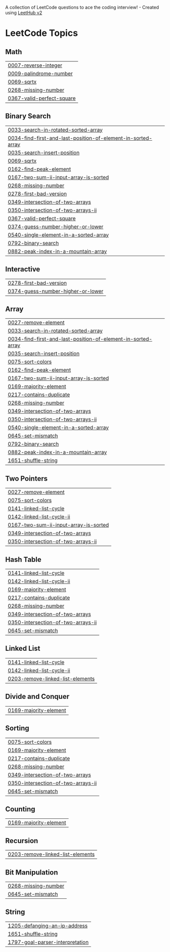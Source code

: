A collection of LeetCode questions to ace the coding interview! - Created using [LeetHub v2](https://github.com/arunbhardwaj/LeetHub-2.0)
<!---LeetCode Topics Start-->
# LeetCode Topics
## Math
|  |
| ------- |
| [0007-reverse-integer](https://github.com/shaurya002/DSA-Practice/tree/master/0007-reverse-integer) |
| [0009-palindrome-number](https://github.com/shaurya002/DSA-Practice/tree/master/0009-palindrome-number) |
| [0069-sqrtx](https://github.com/shaurya002/DSA-Practice/tree/master/0069-sqrtx) |
| [0268-missing-number](https://github.com/shaurya002/DSA-Practice/tree/master/0268-missing-number) |
| [0367-valid-perfect-square](https://github.com/shaurya002/DSA-Practice/tree/master/0367-valid-perfect-square) |
## Binary Search
|  |
| ------- |
| [0033-search-in-rotated-sorted-array](https://github.com/shaurya002/DSA-Practice/tree/master/0033-search-in-rotated-sorted-array) |
| [0034-find-first-and-last-position-of-element-in-sorted-array](https://github.com/shaurya002/DSA-Practice/tree/master/0034-find-first-and-last-position-of-element-in-sorted-array) |
| [0035-search-insert-position](https://github.com/shaurya002/DSA-Practice/tree/master/0035-search-insert-position) |
| [0069-sqrtx](https://github.com/shaurya002/DSA-Practice/tree/master/0069-sqrtx) |
| [0162-find-peak-element](https://github.com/shaurya002/DSA-Practice/tree/master/0162-find-peak-element) |
| [0167-two-sum-ii-input-array-is-sorted](https://github.com/shaurya002/DSA-Practice/tree/master/0167-two-sum-ii-input-array-is-sorted) |
| [0268-missing-number](https://github.com/shaurya002/DSA-Practice/tree/master/0268-missing-number) |
| [0278-first-bad-version](https://github.com/shaurya002/DSA-Practice/tree/master/0278-first-bad-version) |
| [0349-intersection-of-two-arrays](https://github.com/shaurya002/DSA-Practice/tree/master/0349-intersection-of-two-arrays) |
| [0350-intersection-of-two-arrays-ii](https://github.com/shaurya002/DSA-Practice/tree/master/0350-intersection-of-two-arrays-ii) |
| [0367-valid-perfect-square](https://github.com/shaurya002/DSA-Practice/tree/master/0367-valid-perfect-square) |
| [0374-guess-number-higher-or-lower](https://github.com/shaurya002/DSA-Practice/tree/master/0374-guess-number-higher-or-lower) |
| [0540-single-element-in-a-sorted-array](https://github.com/shaurya002/DSA-Practice/tree/master/0540-single-element-in-a-sorted-array) |
| [0792-binary-search](https://github.com/shaurya002/DSA-Practice/tree/master/0792-binary-search) |
| [0882-peak-index-in-a-mountain-array](https://github.com/shaurya002/DSA-Practice/tree/master/0882-peak-index-in-a-mountain-array) |
## Interactive
|  |
| ------- |
| [0278-first-bad-version](https://github.com/shaurya002/DSA-Practice/tree/master/0278-first-bad-version) |
| [0374-guess-number-higher-or-lower](https://github.com/shaurya002/DSA-Practice/tree/master/0374-guess-number-higher-or-lower) |
## Array
|  |
| ------- |
| [0027-remove-element](https://github.com/shaurya002/DSA-Practice/tree/master/0027-remove-element) |
| [0033-search-in-rotated-sorted-array](https://github.com/shaurya002/DSA-Practice/tree/master/0033-search-in-rotated-sorted-array) |
| [0034-find-first-and-last-position-of-element-in-sorted-array](https://github.com/shaurya002/DSA-Practice/tree/master/0034-find-first-and-last-position-of-element-in-sorted-array) |
| [0035-search-insert-position](https://github.com/shaurya002/DSA-Practice/tree/master/0035-search-insert-position) |
| [0075-sort-colors](https://github.com/shaurya002/DSA-Practice/tree/master/0075-sort-colors) |
| [0162-find-peak-element](https://github.com/shaurya002/DSA-Practice/tree/master/0162-find-peak-element) |
| [0167-two-sum-ii-input-array-is-sorted](https://github.com/shaurya002/DSA-Practice/tree/master/0167-two-sum-ii-input-array-is-sorted) |
| [0169-majority-element](https://github.com/shaurya002/DSA-Practice/tree/master/0169-majority-element) |
| [0217-contains-duplicate](https://github.com/shaurya002/DSA-Practice/tree/master/0217-contains-duplicate) |
| [0268-missing-number](https://github.com/shaurya002/DSA-Practice/tree/master/0268-missing-number) |
| [0349-intersection-of-two-arrays](https://github.com/shaurya002/DSA-Practice/tree/master/0349-intersection-of-two-arrays) |
| [0350-intersection-of-two-arrays-ii](https://github.com/shaurya002/DSA-Practice/tree/master/0350-intersection-of-two-arrays-ii) |
| [0540-single-element-in-a-sorted-array](https://github.com/shaurya002/DSA-Practice/tree/master/0540-single-element-in-a-sorted-array) |
| [0645-set-mismatch](https://github.com/shaurya002/DSA-Practice/tree/master/0645-set-mismatch) |
| [0792-binary-search](https://github.com/shaurya002/DSA-Practice/tree/master/0792-binary-search) |
| [0882-peak-index-in-a-mountain-array](https://github.com/shaurya002/DSA-Practice/tree/master/0882-peak-index-in-a-mountain-array) |
| [1651-shuffle-string](https://github.com/shaurya002/DSA-Practice/tree/master/1651-shuffle-string) |
## Two Pointers
|  |
| ------- |
| [0027-remove-element](https://github.com/shaurya002/DSA-Practice/tree/master/0027-remove-element) |
| [0075-sort-colors](https://github.com/shaurya002/DSA-Practice/tree/master/0075-sort-colors) |
| [0141-linked-list-cycle](https://github.com/shaurya002/DSA-Practice/tree/master/0141-linked-list-cycle) |
| [0142-linked-list-cycle-ii](https://github.com/shaurya002/DSA-Practice/tree/master/0142-linked-list-cycle-ii) |
| [0167-two-sum-ii-input-array-is-sorted](https://github.com/shaurya002/DSA-Practice/tree/master/0167-two-sum-ii-input-array-is-sorted) |
| [0349-intersection-of-two-arrays](https://github.com/shaurya002/DSA-Practice/tree/master/0349-intersection-of-two-arrays) |
| [0350-intersection-of-two-arrays-ii](https://github.com/shaurya002/DSA-Practice/tree/master/0350-intersection-of-two-arrays-ii) |
## Hash Table
|  |
| ------- |
| [0141-linked-list-cycle](https://github.com/shaurya002/DSA-Practice/tree/master/0141-linked-list-cycle) |
| [0142-linked-list-cycle-ii](https://github.com/shaurya002/DSA-Practice/tree/master/0142-linked-list-cycle-ii) |
| [0169-majority-element](https://github.com/shaurya002/DSA-Practice/tree/master/0169-majority-element) |
| [0217-contains-duplicate](https://github.com/shaurya002/DSA-Practice/tree/master/0217-contains-duplicate) |
| [0268-missing-number](https://github.com/shaurya002/DSA-Practice/tree/master/0268-missing-number) |
| [0349-intersection-of-two-arrays](https://github.com/shaurya002/DSA-Practice/tree/master/0349-intersection-of-two-arrays) |
| [0350-intersection-of-two-arrays-ii](https://github.com/shaurya002/DSA-Practice/tree/master/0350-intersection-of-two-arrays-ii) |
| [0645-set-mismatch](https://github.com/shaurya002/DSA-Practice/tree/master/0645-set-mismatch) |
## Linked List
|  |
| ------- |
| [0141-linked-list-cycle](https://github.com/shaurya002/DSA-Practice/tree/master/0141-linked-list-cycle) |
| [0142-linked-list-cycle-ii](https://github.com/shaurya002/DSA-Practice/tree/master/0142-linked-list-cycle-ii) |
| [0203-remove-linked-list-elements](https://github.com/shaurya002/DSA-Practice/tree/master/0203-remove-linked-list-elements) |
## Divide and Conquer
|  |
| ------- |
| [0169-majority-element](https://github.com/shaurya002/DSA-Practice/tree/master/0169-majority-element) |
## Sorting
|  |
| ------- |
| [0075-sort-colors](https://github.com/shaurya002/DSA-Practice/tree/master/0075-sort-colors) |
| [0169-majority-element](https://github.com/shaurya002/DSA-Practice/tree/master/0169-majority-element) |
| [0217-contains-duplicate](https://github.com/shaurya002/DSA-Practice/tree/master/0217-contains-duplicate) |
| [0268-missing-number](https://github.com/shaurya002/DSA-Practice/tree/master/0268-missing-number) |
| [0349-intersection-of-two-arrays](https://github.com/shaurya002/DSA-Practice/tree/master/0349-intersection-of-two-arrays) |
| [0350-intersection-of-two-arrays-ii](https://github.com/shaurya002/DSA-Practice/tree/master/0350-intersection-of-two-arrays-ii) |
| [0645-set-mismatch](https://github.com/shaurya002/DSA-Practice/tree/master/0645-set-mismatch) |
## Counting
|  |
| ------- |
| [0169-majority-element](https://github.com/shaurya002/DSA-Practice/tree/master/0169-majority-element) |
## Recursion
|  |
| ------- |
| [0203-remove-linked-list-elements](https://github.com/shaurya002/DSA-Practice/tree/master/0203-remove-linked-list-elements) |
## Bit Manipulation
|  |
| ------- |
| [0268-missing-number](https://github.com/shaurya002/DSA-Practice/tree/master/0268-missing-number) |
| [0645-set-mismatch](https://github.com/shaurya002/DSA-Practice/tree/master/0645-set-mismatch) |
## String
|  |
| ------- |
| [1205-defanging-an-ip-address](https://github.com/shaurya002/DSA-Practice/tree/master/1205-defanging-an-ip-address) |
| [1651-shuffle-string](https://github.com/shaurya002/DSA-Practice/tree/master/1651-shuffle-string) |
| [1797-goal-parser-interpretation](https://github.com/shaurya002/DSA-Practice/tree/master/1797-goal-parser-interpretation) |
<!---LeetCode Topics End-->